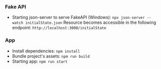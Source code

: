 ### Fake API
* Starting json-server to serve FakeAPI (Windows): `npx json-server --watch initialState.json`
    Resource becomes accessible in the following endpoint: `http://localhost:3000/initialState`

### App
* Install dependencies: `npm install`
* Bundle project's assets: `npm run build`
* Starting app: `npm run start`